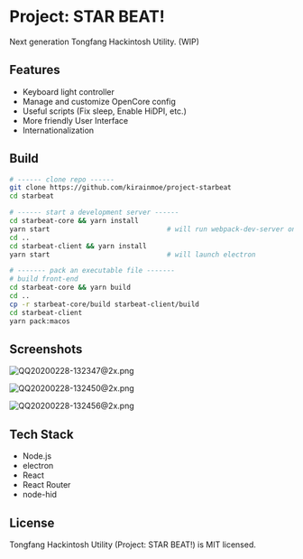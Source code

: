 # Project: STAR BEAT!

Next generation Tongfang Hackintosh Utility. (WIP)

## Features

- Keyboard light controller
- Manage and customize OpenCore config
- Useful scripts (Fix sleep, Enable HiDPI, etc.)
- More friendly User Interface
- Internationalization

## Build

```bash
# ------ clone repo ------
git clone https://github.com/kirainmoe/project-starbeat
cd starbeat

# ------ start a development server ------
cd starbeat-core && yarn install
yarn start                             # will run webpack-dev-server on localhost:3000
cd ..
cd starbeat-client && yarn install
yarn start                             # will launch electron

# ------- pack an executable file -------
# build front-end
cd starbeat-core && yarn build
cd ..
cp -r starbeat-core/build starbeat-client/build
cd starbeat-client
yarn pack:macos
```

## Screenshots

![QQ20200228-132347@2x.png](https://i.loli.net/2020/02/28/h1oAMsyFcORBYVe.png)

![QQ20200228-132450@2x.png](https://i.loli.net/2020/02/28/fhXzYMPrCxNjsL6.png)

![QQ20200228-132456@2x.png](https://i.loli.net/2020/02/28/WytYLQIexS3A1nD.png)

## Tech Stack

- Node.js
- electron
- React
- React Router
- node-hid


## License

Tongfang Hackintosh Utility (Project: STAR BEAT!) is MIT licensed.